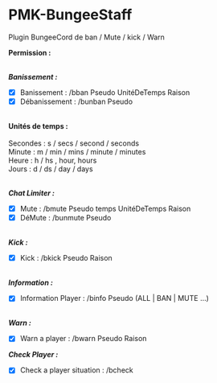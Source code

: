 
# PMK-BungeeStaff
Plugin BungeeCord de ban / Mute / kick / Warn

**Permission : <br /><br />**

  ***Banissement : <br />***
 - [x] Banissement : /bban Pseudo UnitéDeTemps Raison <br />
 - [x] Débanissement : /bunban Pseudo <br /><br /> 
  
  **Unités de temps : <br /><br />**
  Secondes : s / secs / second / seconds <br />
  Minute : m / min / mins / minute / minutes <br />
  Heure : h / hs , hour, hours <br />
  Jours : d / ds / day / days <br /><br />
  
  ***Chat Limiter : <br />***
 - [x]    Mute : /bmute Pseudo temps UnitéDeTemps Raison <br />
 - [x]    DéMute : /bunmute Pseudo <br /><br />
    
  ***Kick : <br />***
 - [x]    Kick : /bkick Pseudo Raison<br /><br />
  
  ***Information : <br />*** 
 - [x]    Information Player : /binfo Pseudo (ALL | BAN | MUTE ...) <br /><br />
    
  ***Warn : <br />***
 - [x]    Warn a player : /bwarn Pseudo Raison <br />
 
  ***Check Player : <br />***
 - [x]    Check a player situation : /bcheck <player> <br /><br />
